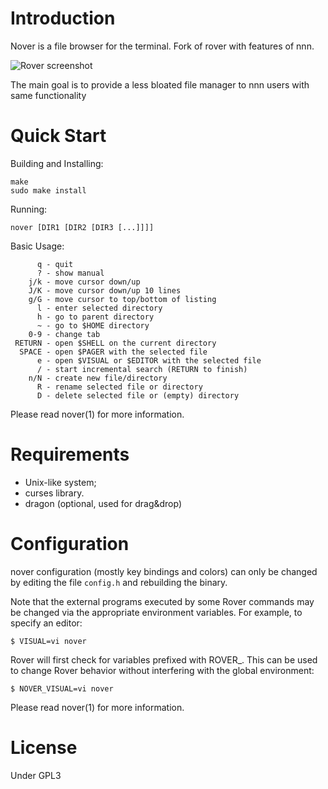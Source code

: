 Introduction
============

 Nover is a file browser for the terminal. Fork of rover with features of nnn.

![Rover screenshot](/../screenshots/screenshot.png?raw=true "Screenshot")

 The main goal is to provide a less bloated file manager to nnn users with same functionality

Quick Start
===========

 Building and Installing:
 ```
 make
 sudo make install
 ```

 Running:
 ```
 nover [DIR1 [DIR2 [DIR3 [...]]]]
 ```

 Basic Usage:
 ```
       q - quit
       ? - show manual
     j/k - move cursor down/up
     J/K - move cursor down/up 10 lines
     g/G - move cursor to top/bottom of listing
       l - enter selected directory
       h - go to parent directory
       ~ - go to $HOME directory
     0-9 - change tab
  RETURN - open $SHELL on the current directory
   SPACE - open $PAGER with the selected file
       e - open $VISUAL or $EDITOR with the selected file
       / - start incremental search (RETURN to finish)
     n/N - create new file/directory
       R - rename selected file or directory
       D - delete selected file or (empty) directory
 ```

 Please read nover(1) for more information.


Requirements
============

 * Unix-like system;
 * curses library.
 * dragon (optional, used for drag&drop)

Configuration
=============

 nover configuration (mostly key bindings and colors) can only be changed by
editing the file `config.h` and rebuilding the binary.

 Note that the external programs executed by some Rover commands may be changed
via the appropriate environment variables. For example, to specify an editor:
 ```
 $ VISUAL=vi nover
 ```

 Rover will first check for variables prefixed  with ROVER_. This can be used to
change Rover behavior without interfering with the global environment:
 ```
 $ NOVER_VISUAL=vi nover
 ```

 Please read nover(1) for more information.


License
=======

Under GPL3
